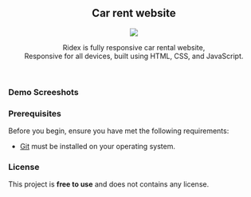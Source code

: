 <div align="center">
  


  <br />
  <br />
  


  <h2 align="center"> Car rent website</h2>
    <img src="./readme-images/desktop.jpg" />

  Ridex is fully responsive car rental website, <br />Responsive for all devices, built using HTML, CSS, and JavaScript.


</div>

<br />

### Demo Screeshots



### Prerequisites

Before you begin, ensure you have met the following requirements:

* [Git](https://git-scm.com/downloads "Download Git") must be installed on your operating system.



### License

This project is **free to use** and does not contains any license.
